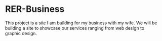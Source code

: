 # RER-Business 
This project is a site I am building for my business with my wife. We will be building a site to showcase our services ranging from web design to graphic design. 